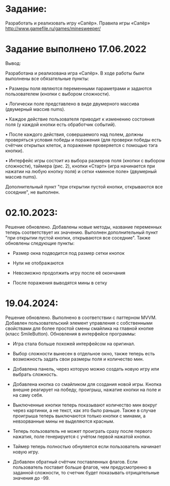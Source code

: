 # Задание:
Разработать и реализовать игру «Сапёр».
Правила игры «Сапёр» http://www.gamefile.ru/games/minesweeper/

# Задание выполнено 17.06.2022

Вывод: 

Разработана и реализована игра «Сапёр».
В ходе работы были выполнены все обязательные пункты:

•	Размеры поля являются переменными параметрами и задаются пользователем (кнопки с выбором сложности).

•	Логически поле представлено в виде двумерного массива (двумерный массив nums).

•	Каждое действие пользователя приводит к изменению состояния поля (у каждой кнопки есть обработчик событий).

•	После каждого действия, совершаемого над полем, должны проверяться условия победы и поражения (для проверки победы есть счётчик открытых клеток, а поражение проверяется с помощью тэга кнопки).

•	Интерфейс игры состоит из выбора размеров поля (кнопки с выбором сложности), таймера (рис. 2), кнопки «Старт» (игра начинается при нажатии на любую кнопку поля) и сетки «минное поле» (двумерный массив nums).

Дополнительный пункт "при открытии пустой кнопки, открываются все соседние", не выполнен.

# 02.10.2023:

Решение обновлено. Добавлены новые методы, название переменных теперь соответствует их значению. Выполнен дополнительный пункт "при открытии пустой кнопки, открываются все соседние". Также обновлены следующие пункты:

* Размер окна подводится под размер сетки кнопок

* Нули не отображаются

* Невозможно продолжить игру после её окончания

* После поражения выводятся мины в сетку

# 19.04.2024:

Решение обновлено. Выполнено в соответствии с паттерном MVVM. Добавлен 
пользовательский элемент управления с собственными свойствами для более простой 
смены смайлика на главной кнопке (класс SmileButton). Обновления в интерфейсе программы:

* Игра стала больше похожей интерфейсом на оригинал.

* Выбор сложности вынесен в отдельное окно, также теперь есть возможность
задать свои размеры поля и количество мин.

* Добавлена панель, через которую можно создать новую игру или выбрать сложность.

* Добавлена кнопка со смайликом для создания новой игры. Кнопка внешне реагирует 
на победу, проигрыш, нажатие кнопки на поле и на саму себя.

* Выключенные кнопки теперь показывают количество мин вокруг через картинки, а не 
текст, как это было раньше. Также в случае проигрыша теперь выключаются только 
кнопки с минами, а невзорванные мины не выделяются красным.

* Теперь пользователь не может проиграть сразу после первого нажатия, поле 
генерируется с учётом первой нажатой кнопки.

* Таймер теперь полностью обнуляется если пользователь начинает новую игру.

* Добавлен обратный счётчик поставленных флагов. Если пользователь поставит больше 
флагов, чем предусмотренно в заданной сложности, то счетчик будет показывать 
отрицательные значения до -99.